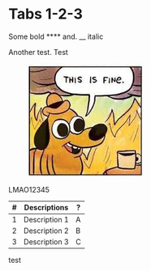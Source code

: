 # Tabs 1-2-3

Some bold \*\*\*\* and. \_\_ italic

Another test. Test

<figure><img src=".gitbook/assets/this is fine.jpeg" alt=""><figcaption></figcaption></figure>

LMAO12345

| # | Descriptions  | ? |
| - | ------------- | - |
| 1 | Description 1 | A |
| 2 | Description 2 | B |
| 3 | Description 3 | C |

test
